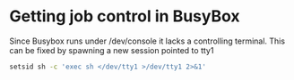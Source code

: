 # Getting job control in BusyBox

Since Busybox runs under /dev/console it lacks a controlling terminal. This
can be fixed by spawning a new session pointed to tty1

```sh
setsid sh -c 'exec sh </dev/tty1 >/dev/tty1 2>&1'
```


